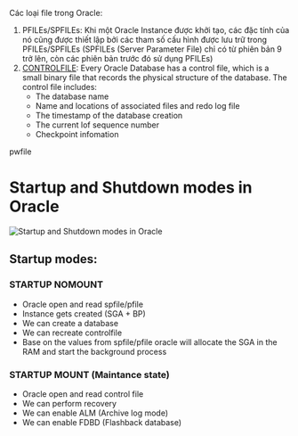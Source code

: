 Các loại file trong Oracle:
1. PFILEs/SPFILEs: Khi một Oracle Instance được khởi tạo, các đặc tính của nó cũng được thiết lập bởi các tham số cấu hình được lưu trữ trong PFILEs/SPFILEs (SPFILEs (Server Parameter File) chỉ có từ phiên bản 9 trở lên, còn các phiên bản trước đó sử dụng PFILEs)
2. [CONTROLFILE](https://docs.oracle.com/en/database/oracle/oracle-database/19/admin/managing-control-files.html#GUID-98A05D29-DD80-4D87-9615-76CBCF8FE694): Every Oracle Database has a control file, which is a small binary file that records the physical structure of the database. The control file includes:
   - The database name
   - Name and locations of associated files and redo log file
   - The timestamp of the database creation
   - The current lof sequence number
   - Checkpoint infomation

pwfile

# Startup and Shutdown modes in Oracle
![Startup and Shutdown modes in Oracle](https://www.ktexperts.com/wp-content/uploads/2019/01/1-2.png)
## Startup modes:
### STARTUP NOMOUNT
- Oracle open and read spfile/pfile
- Instance gets created (SGA + BP)
- We can create a database
- We can recreate controlfile
- Base on the values from spfile/pfile oracle will allocate the SGA in the RAM and start the background process

### STARTUP MOUNT (Maintance state)
- Oracle open and read control file
- We can perform recovery
- We can enable ALM (Archive log mode)
- We can enable FDBD (Flashback database)
